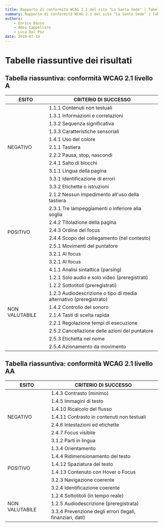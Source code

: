 ```yaml
---
title: Rapporto di conformità WCAG 2.1 del sito "La Santa Sede" | Tabelle riassuntive
summary: Rapporto di conformità WCAG 2.1 del sito "La Santa Sede" | Tabelle riassuntive.
authors:
    - Enrico Basso
    - Amos Cappellaro
    - Luca Dal Poz
date: 2019-07-10
---
```


# Tabelle riassuntive dei risultati

## Tabella riassuntiva: conformità WCAG 2.1 livello A

<table class="docutils">
    <thead>
        <tr>
            <th>ESITO</th>
            <th>CRITERIO DI SUCCESSO</th>
        </tr>
    </thead>
    <tbody>
        <tr class="danger">
            <td rowspan="11" class="result">NEGATIVO</td>
            <td>1.1.1 Contenuti non testuali</td>
        </tr>
        <tr class="danger">
            <td>1.3.1 Informazioni e correlazioni</td>
        </tr>
        <tr class="danger">
            <td>1.3.2 Sequenza significativa</td>
        </tr>
        <tr class="danger">
            <td>1.3.3 Caratteristiche sensoriali</td>
        </tr>
        <tr class="danger">
            <td>1.4.1 Uso del colore</td>
        </tr>
        <tr class="danger">
            <td>2.1.1 Tastiera</td>
        </tr>
        <tr class="danger">
            <td>2.2.2 Pausa, stop, nascondi</td>
        </tr>
        <tr class="danger">
            <td>2.4.1 Salto di blocchi</td>
        </tr>
        <tr class="danger">
            <td>3.1.1 Lingua della pagina</td>
        </tr>
        <tr class="danger">
            <td>3.3.1 Identificazione di errori</td>
        </tr>
        <tr class="danger">
            <td>3.3.2 Etichette o istruzioni</td>
        </tr>
        <tr class="success">
            <td rowspan="9" class="result">POSITIVO</td>
            <td>2.1.2 Nessun impedimento all'uso della tastiera</td>
        </tr>
        <tr class="success">
            <td>2.3.1 Tre lampeggiamenti o inferiore alla soglia</td>
        </tr>
        <tr class="success">
            <td>2.4.2 Titolazione della pagina</td>
        </tr>
        <tr class="success">
            <td>2.4.3 Ordine del focus</td>
        </tr>
        <tr class="success">
            <td>2.4.4 Scopo del collegamento (nel contesto)</td>
        </tr>
        <tr class="success">
            <td>2.5.1 Movimenti del puntatore</td>
        </tr>
        <tr class="success">
            <td>3.2.1 Al focus</td>
        </tr>
        <tr class="success">
            <td>3.2.1 Al focus</td>
        </tr>
        <tr class="success">
            <td>4.1.1 Analisi sintattica (parsing)</td>
        </tr>
        <tr class="warning">
            <td rowspan="9" class="result">NON VALUTABILE</td>
            <td>1.2.1 Solo audio e solo video (preregistrati)</td>
        </tr>
        <tr class="warning">
            <td>1.2.2 Sottotitoli (preregistrati)</td>
        </tr>
        <tr class="warning">
            <td>1.2.3 Audiodescrizione o tipo di media alternativo (preregistrato)</td>
        </tr>
        <tr class="warning">
            <td>1.4.2 Controllo del sonoro</td>
        </tr>
        <tr class="warning">
            <td>2.1.4 Tasti di scelta rapida</td>
        </tr>
        <tr class="warning">
            <td>2.2.1 Regolazione tempi di esecuzione</td>
        </tr>
        <tr class="warning">
            <td>2.5.2 Cancellazione delle azioni del puntatore</td>
        </tr>
        <tr class="warning">
            <td>2.5.3 Etichetta nel nome</td>
        </tr>
        <tr class="warning">
            <td>2.5.4 Azionamento da movimento</td>
        </tr>
    </tbody>
</table>


## Tabella riassuntiva: conformità WCAG 2.1 livello AA

<table class="docutils">
    <thead>
        <tr>
            <th>ESITO</th>
            <th>CRITERIO DI SUCCESSO</th>
        </tr>
    </thead>
    <tbody>
        <tr class="danger">
            <td rowspan="7" class="result">NEGATIVO</td>
            <td>1.4.3 Contrasto (minimo)</td>
        </tr>
        <tr class="danger">
            <td>1.4.5 Immagini di testo</td>
        </tr>
        <tr class="danger">
            <td>1.4.10 Ricalcolo del flusso</td>
        </tr>
        <tr class="danger">
            <td>1.4.11 Contrasto in contenuti non testuali</td>
        </tr>
        <tr class="danger">
            <td>2.4.6 Intestazioni ed etichette</td>
        </tr>
        <tr class="danger">
            <td>2.4.7 Focus visibile</td>
        </tr>
        <tr class="danger">
            <td>3.1.2 Parti in lingua</td>
        </tr>
        <tr class="success">
            <td rowspan="6" class="result">POSITIVO</td>
            <td>1.3.4 Orientamento</td>
        </tr>
        <tr class="success">
            <td>1.4.4 Ridimensionamento del testo</td>
        </tr>
        <tr class="success">
            <td>1.4.12 Spaziatura del testo</td>
        </tr>
        <tr class="success">
            <td>1.4.13 Contenuto con Hover o Focus</td>
        </tr>
        <tr class="success">
            <td>3.2.3 Navigazione coerente</td>
        </tr>
        <tr class="success">
            <td>3.2.4 Identificazione coerente</td>
        </tr>
        <tr class="warning">
            <td rowspan="3" class="result">NON VALUTABILE</td>
            <td>1.2.4 Sottotitoli (in tempo reale)</td>
        </tr>
        <tr class="warning">
            <td>1.2.5 Audiodescrizione (preregistrata)</td>
        </tr>
        <tr class="warning">
            <td>3.3.4 Prevenzione degli errori (legali, finanziari, dati)</td>
        </tr>
    </tbody>
</table>
